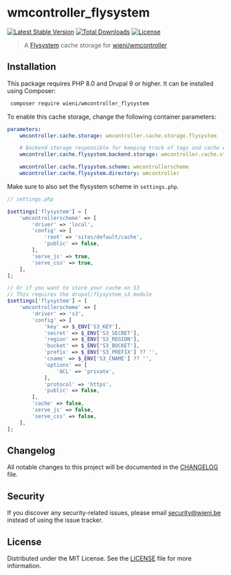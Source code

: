 wmcontroller_flysystem
======================

[![Latest Stable Version](https://poser.pugx.org/wieni/wmcontroller_flysystem/v/stable)](https://packagist.org/packages/wieni/wmcontroller_flysystem)
[![Total Downloads](https://poser.pugx.org/wieni/wmcontroller_flysystem/downloads)](https://packagist.org/packages/wieni/wmcontroller_flysystem)
[![License](https://poser.pugx.org/wieni/wmcontroller_flysystem/license)](https://packagist.org/packages/wieni/wmcontroller_flysystem)

> A [Flysystem](https://flysystem.thephpleague.com) cache storage for [wieni/wmcontroller](https://github.com/wieni/wmcontroller)

## Installation

This package requires PHP 8.0 and Drupal 9 or higher. It can be
installed using Composer:

```bash
 composer require wieni/wmcontroller_flysystem
```

To enable this cache storage, change the following container parameters:
```yaml
parameters:
    wmcontroller.cache.storage: wmcontroller.cache.storage.flysystem

    # Backend storage responsible for keeping track of tags and cache entries
    wmcontroller.cache.flysystem.backend.storage: wmcontroller.cache.storage.mysql

    wmcontroller.cache.flysystem.scheme: wmcontrollerscheme
    wmcontroller.cache.flysystem.directory: wmcontroller
```

Make sure to also set the flysystem scheme in `settings.php`.

```php
// settings.php

$settings['flysystem'] = [
    'wmcontrollerscheme' => [
        'driver' => 'local',
        'config' => [
            'root' => 'sites/default/cache',
            'public' => false,
        ],
        'serve_js' => true,
        'serve_css' => true,
    ],
];

// Or if you want to store your cache on S3
// This requires the drupal/flysystem_s3 module
$settings['flysystem'] = [
    'wmcontrollerscheme' => [
        'driver' => 's3',
        'config' => [
            'key' => $_ENV['S3_KEY'],
            'secret' => $_ENV['S3_SECRET'],
            'region' => $_ENV['S3_REGION'],
            'bucket' => $_ENV['S3_BUCKET'],
            'prefix' => $_ENV['S3_PREFIX'] ?? '',
            'cname' => $_ENV['S3_CNAME'] ?? '',
            'options' => [
                'ACL' => 'private',
            ],
            'protocol' => 'https',
            'public' => false,
        ],
        'cache' => false,
        'serve_js' => false,
        'serve_css' => false,
    ],
];
```

## Changelog
All notable changes to this project will be documented in the
[CHANGELOG](CHANGELOG.md) file.

## Security
If you discover any security-related issues, please email
[security@wieni.be](mailto:security@wieni.be) instead of using the issue
tracker.

## License
Distributed under the MIT License. See the [LICENSE](LICENSE) file
for more information.
